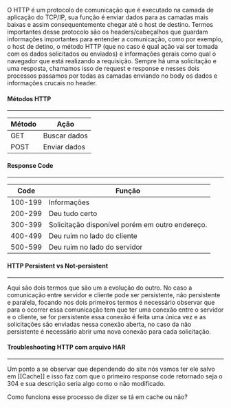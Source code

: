 
O HTTP é um protocolo de comunicação que é executado na camada de aplicação do TCP/IP, sua função é enviar dados para as camadas mais baixas e assim consequentemente chegar até o host de destino. Termos importantes desse protocolo são os headers/cabeçalhos que guardam informações importantes para entender a comunicação, como por exemplo, o host de detino, o método HTTP (que no caso é qual ação vai ser tomada com os dados solicitados ou enviados) e informações gerais como qual o navegador que está realizando a requisição. Sempre há uma solicitação e uma resposta, chamamos isso de request e response e nesses dois processos passamos por todas as camadas enviando no body os dados e informações crucais no header.


#### Métodos HTTP
---

| Método | Ação         |
| ------ | ------------ |
| GET    | Buscar dados |
| POST   | Enviar dados |

#### Response Code
---

| Code    | Função                                          |
| ------- | ----------------------------------------------- |
| 100-199 | Informações                                     |
| 200-299 | Deu tudo certo                                  |
| 300-399 | Solicitação disponível porém em outro endereço. |
| 400-499 | Deu ruim no lado do cliente                     |
| 500-599 | Deu ruim no lado do servidor                    |

#### HTTP Persistent vs Not-persistent
---
Aqui são dois termos que são um a evolução do outro. No caso a comunicação entre servidor e cliente pode ser persistente, não persistente e paralela, focando nos dois primeiros termos é necessário observar que para o ocorrer essa comunicação tem que ter uma conexão entre o servidor e o cliente, se for persistente essa conexão é feita uma única vez e as solicitações são enviadas nessa conexão aberta, no caso da não persistente é necessário abrir uma nova conexão para cada solicitação.

#### Troubleshooting HTTP com arquivo HAR
-- -- -- 
Um ponto a se observar que dependendo do site nós vamos ter ele salvo em [[Cache]] e isso faz com que o primeiro response code retornado seja o 304 e sua descrição seria algo como o não modificado. 

Como funciona esse processo de dizer se tá em cache ou não?